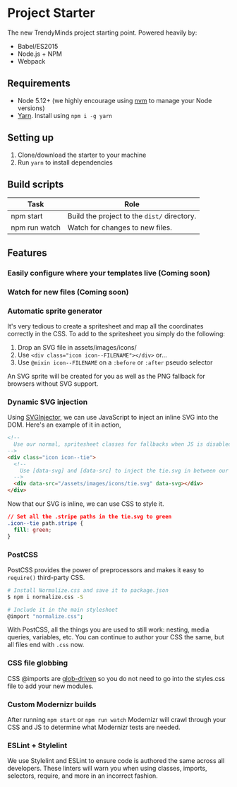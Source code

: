 # Project Starter
The new TrendyMinds project starting point. Powered heavily by:

* Babel/ES2015
* Node.js + NPM
* Webpack

## Requirements
* Node 5.12+ (we highly encourage using [nvm](https://github.com/creationix/nvm) to manage your Node versions)
* [Yarn](https://yarnpkg.com/). Install using `npm i -g yarn`

## Setting up
1. Clone/download the starter to your machine
2. Run `yarn` to install dependencies

## Build scripts
| Task          | Role                                              |
|---------------|---------------------------------------------------|
| npm start     | Build the project to the `dist/` directory.       |
| npm run watch | Watch for changes to new files.                   |

## Features

### Easily configure where your templates live (Coming soon)

### Watch for new files (Coming soon)

### Automatic sprite generator
It's very tedious to create a spritesheet and map all the coordinates correctly in the CSS. To add to the spritesheet you simply do the following:

1. Drop an SVG file in assets/images/icons/
2. Use `<div class="icon icon--FILENAME"></div>` or...
2. Use `@mixin icon--FILENAME` on a `:before` or `:after` pseudo selector

An SVG sprite will be created for you as well as the PNG fallback for browsers without SVG support.

### Dynamic SVG injection
Using [SVGInjector](https://github.com/iconic/SVGInjector), we can use JavaScript to inject an inline SVG into the DOM. Here's an example of it in action,

```html
<!--
  Use our normal, spritesheet classes for fallbacks when JS is disabled or too slow
-->
<div class="icon icon--tie">
  <!--
    Use [data-svg] and [data-src] to inject the tie.svg in between our .icon div.
  -->
  <div data-src="/assets/images/icons/tie.svg" data-svg></div>
</div>
```

Now that our SVG is inline, we can use CSS to style it.

```css
// Set all the .stripe paths in the tie.svg to green
.icon--tie path.stripe {
  fill: green;
}
```

### PostCSS
PostCSS provides the power of preprocessors and makes it easy to `require()` third-party CSS.

```sh
# Install Normalize.css and save it to package.json
$ npm i normalize.css -S

# Include it in the main stylesheet
@import "normalize.css";
```

With PostCSS, all the things you are used to still work: nesting, media queries, variables, etc. You can continue to author your CSS the same, but all files end with `.css` now.

### CSS file globbing
CSS @imports are [glob-driven](https://camo.githubusercontent.com/d0cccd8d3b074fd523d8de7d126994b6f87b718a/687474703a2f2f692e696d6775722e636f6d2f37766a4f326d462e676966) so you do not need to go into the styles.css file to add your new modules.

### Custom Modernizr builds
After running `npm start` or `npm run watch` Modernizr will crawl through your CSS and JS to determine what Modernizr tests are needed.

### ESLint + Stylelint
We use Stylelint and ESLint to ensure code is authored the same across all developers. These linters will warn you when using classes, imports, selectors, require, and more in an incorrect fashion.
